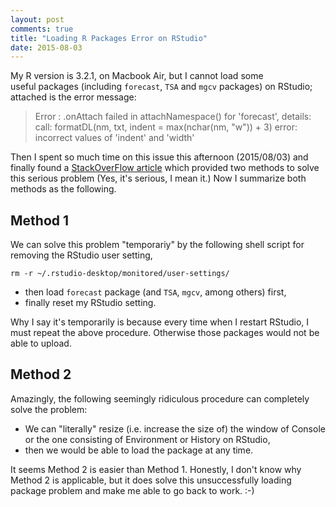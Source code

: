 ```yaml
---
layout: post
comments: true
title: "Loading R Packages Error on RStudio"
date: 2015-08-03
---
```


My R version is 3.2.1, on Macbook Air, but I cannot load some useful packages (including `forecast`, `TSA` and `mgcv` packages) on RStudio; attached is the error message:

> Error : .onAttach failed in attachNamespace() for 'forecast', details: call: formatDL(nm, txt, indent = max(nchar(nm, "w")) + 3) error: incorrect values of 'indent' and 'width'

Then I spent so much time on this issue this afternoon (2015/08/03) and finally found a [StackOverFlow article](http://stackoverflow.com/questions/19086111/package-mgcv-could-not-be-loaded-only-in-rstudio) which provided two methods to solve this serious problem (Yes, it's serious, I mean it.) Now I summarize both methods as the following.

## Method 1

We can solve this problem "temporariy" by the following shell script for removing the RStudio user setting,

```shell
rm -r ~/.rstudio-desktop/monitored/user-settings/
```

- then load `forecast` package (and `TSA`, `mgcv`, among others) first,
- finally reset my RStudio setting.

Why I say it's temporarily is because every time when I restart RStudio, I must repeat the above procedure. Otherwise those packages would not be able to upload.

## Method 2
Amazingly, the following seemingly ridiculous procedure can completely solve the problem:
- We can "literally" resize (i.e. increase the size of) the window of Console or the one consisting of Environment or History on RStudio,
- then we would be able to load the package at any time.

It seems Method 2 is easier than Method 1. Honestly, I don't know why Method 2 is applicable, but it does solve this unsuccessfully loading package problem and make me able to go back to work. :-)
